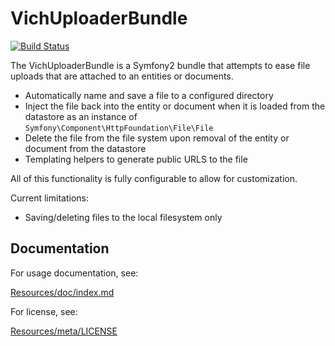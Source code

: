 VichUploaderBundle
==================

[![Build Status](https://secure.travis-ci.org/dustin10/VichUploaderBundle.png?branch=master)](http://travis-ci.org/dustin10/VichUploaderBundle)

The VichUploaderBundle is a Symfony2 bundle that attempts to ease file
uploads that are attached to an entities or documents.

- Automatically name and save a file to a configured directory
- Inject the file back into the entity or document when it is loaded from the datastore as an
instance of `Symfony\Component\HttpFoundation\File\File`
- Delete the file from the file system upon removal of the entity or document from the datastore
- Templating helpers to generate public URLS to the file

All of this functionality is fully configurable to allow for customization.

Current limitations:

- Saving/deleting files to the local filesystem only

## Documentation

For usage documentation, see:

[Resources/doc/index.md](https://github.com/dustin10/VichUploaderBundle/blob/master/Resources/doc/index.md)
    

For license, see:

[Resources/meta/LICENSE](https://github.com/dustin10/VichUploaderBundle/blob/master/Resources/meta/LICENSE)
